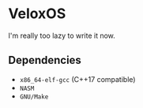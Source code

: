 # VeloxOS
I'm really too lazy to write it now.

## Dependencies
- `x86_64-elf-gcc` (C++17 compatible)
- `NASM`
- `GNU/Make`
